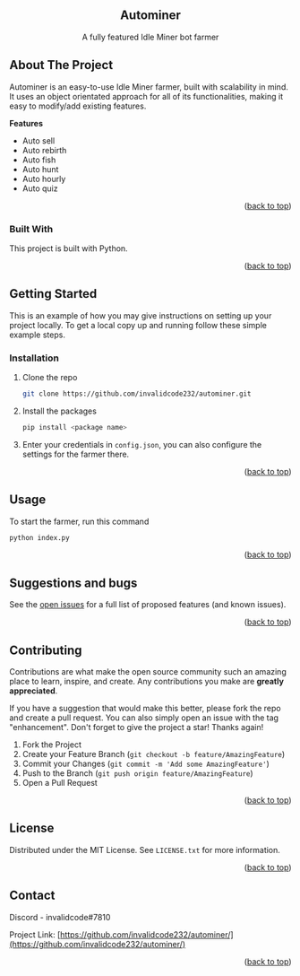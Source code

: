 <div id="top"></div>

<!-- PROJECT LOGO -->
<br />
<div align="center">
  <h2 align="center">Autominer</h2>

  <p align="center">
    A fully featured Idle Miner bot farmer
 </p>
</div>



<!-- ABOUT THE PROJECT -->
## About The Project

Autominer is an easy-to-use Idle Miner farmer, built with scalability in mind.  
It uses an object orientated approach for all of its functionalities, making it easy to modify/add existing features.

<b>Features</b>
<ul>
 <li>Auto sell</li> 
 <li>Auto rebirth</li> 
 <li>Auto fish</li> 
 <li>Auto hunt</li> 
 <li>Auto hourly</li> 
 <li>Auto quiz</li> 
</ul>

<p align="right">(<a href="#top">back to top</a>)</p>



### Built With

This project is built with Python.

<p align="right">(<a href="#top">back to top</a>)</p>



<!-- GETTING STARTED -->
## Getting Started

This is an example of how you may give instructions on setting up your project locally.
To get a local copy up and running follow these simple example steps.

### Installation

1. Clone the repo
   ```sh
   git clone https://github.com/invalidcode232/autominer.git
   ```
2. Install the packages
   ```sh
   pip install <package name>
   ```
3. Enter your credentials in `config.json`, you can also configure the settings for the farmer there.  
<p align="right">(<a href="#top">back to top</a>)</p>



<!-- USAGE EXAMPLES -->
## Usage

To start the farmer, run this command
```sh
python index.py
```

<p align="right">(<a href="#top">back to top</a>)</p>



<!-- ROADMAP -->
## Suggestions and bugs
See the [open issues](https://github.com/invalidcode232/autominer/issues) for a full list of proposed features (and known issues).

<p align="right">(<a href="#top">back to top</a>)</p>



<!-- CONTRIBUTING -->
## Contributing

Contributions are what make the open source community such an amazing place to learn, inspire, and create. Any contributions you make are **greatly appreciated**.

If you have a suggestion that would make this better, please fork the repo and create a pull request. You can also simply open an issue with the tag "enhancement".
Don't forget to give the project a star! Thanks again!

1. Fork the Project
2. Create your Feature Branch (`git checkout -b feature/AmazingFeature`)
3. Commit your Changes (`git commit -m 'Add some AmazingFeature'`)
4. Push to the Branch (`git push origin feature/AmazingFeature`)
5. Open a Pull Request

<p align="right">(<a href="#top">back to top</a>)</p>



<!-- LICENSE -->
## License

Distributed under the MIT License. See `LICENSE.txt` for more information.

<p align="right">(<a href="#top">back to top</a>)</p>



<!-- CONTACT -->
## Contact

Discord - invalidcode#7810

Project Link: [https://github.com/invalidcode232/autominer/](https://github.com/invalidcode232/autominer/)

<p align="right">(<a href="#top">back to top</a>)</p>


